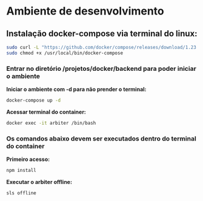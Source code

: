 # Ambiente de desenvolvimento

## Instalação docker-compose via terminal do linux:
```sh
sudo curl -L "https://github.com/docker/compose/releases/download/1.23.2/docker-compose-$(uname -s)-$(uname -m)" -o /usr/local/bin/docker-compose
sudo chmod +x /usr/local/bin/docker-compose
```
### Entrar no diretório /projetos/docker/backend para poder iniciar o ambiente

**Iniciar o ambiente com -d para não prender o terminal:**
```sh
docker-compose up -d
```
**Acessar terminal do container:**
```sh
docker exec -it arbiter /bin/bash
```
### Os comandos abaixo devem ser executados dentro do terminal do container

**Primeiro acesso:**
```sh
npm install
```
**Executar o arbiter offline:**
```sh
sls offline
```
